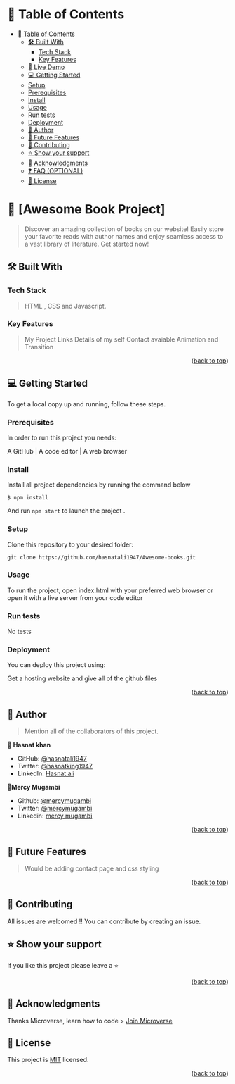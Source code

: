 # 📗 Table of Contents

- [📗 Table of Contents](#-table-of-contents)
  - [🛠️ Built With ](#-built-with-)
    - [Tech Stack ](#tech-stack-)
    - [Key Features](#key-features)
   - [🚀 Live Demo ](#-live-demo-)
   - [💻 Getting Started ](#-getting-started-)
   - [Setup](#setup)
   - [Prerequisites](#prerequisites)
    - [Install](#install)
    - [Usage](#usage)
    - [Run tests](#run-tests)
    - [Deployment](#triangular_flag_on_post-deployment)
  - [👥 Author ](#-author-)
  - [🔭 Future Features ](#-future-features-)
  - [🤝 Contributing ](#-contributing-)
  - [⭐️ Show your support](#support)
  - [🙏 Acknowledgments ](#-acknowledgments-)
  - [❓ FAQ (OPTIONAL)](#faq)
  - [📝 License ](#-license-)

# 📖 [Awesome Book Project] <a name="about-project"></a>

> Discover an amazing collection of books on our website! Easily store your favorite reads with author names and enjoy seamless access to a vast library of literature. Get started now!

## 🛠️ Built With <a name="built-with"></a>

### Tech Stack <a name="tech-stack"></a>

>  HTML , CSS and Javascript.

<!-- Features -->

### Key Features <a name="key-features"></a>

> My Project Links
> Details of my self
> Contact avaiable
> Animation and Transition

<p align="right">(<a href="#readme-top">back to top</a>)</p>

<!-- LIVE DEMO ->

## 🚀 Live Demo <a name="live-demo"></a>

> <a href="https://hasnatali1947.github.io/Awesome-books/" >Visit</a>

<!-- GETTING STARTED -->

## 💻 Getting Started <a name="getting-started"></a>

To get a local copy up and running, follow these steps.

### Prerequisites

In order to run this project you needs:

A GitHub | A code editor | A web browser

### Install

Install all project dependencies by running the command below

  `$ npm install`

And run `npm start` to launch the project .

### Setup

Clone this repository to your desired folder:

  `git clone https://github.com/hasnatali1947/Awesome-books.git`

### Usage

To run the project, open index.html with your preferred web browser or open it with a live server from your code editor

### Run tests

No tests

### Deployment

You can deploy this project using:

Get a hosting website and give all of the github files

<p align="right">(<a href="#readme-top">back to top</a>)</p>

<!-- AUTHORS -->

## 👥 Author <a name="author"></a>

> Mention all of the collaborators of this project.

👤 **Hasnat khan**

- GitHub: [@hasnatali1947](https://github.com/hasnatali1947)
- Twitter: [@hasnatking1947](https://twitter.com/hasnatking1947)
- LinkedIn: [Hasnat ali](https://www.linkedin.com/feed/?trk=homepage-basic_google-sign-in-submit)

👤**Mercy Mugambi**

- Github: [@mercymugambi](https://github.com/mercymugambi)
- Twitter: [@mercymugambi](https://twitter.com/mercymugambi15)
- Linkedin: [mercy mugambi](https://www.linkedin.com/in/mercymugambi)

<p align="right">(<a href="#readme-top">back to top</a>)</p>

<!-- FUTURE FEATURES -->

## 🔭 Future Features <a name="future-features"></a>

> Would be adding contact page and css styling

<p align="right">(<a href="#readme-top">back to top</a>)</p>

<!-- CONTRIBUTING -->

## 🤝 Contributing <a name="contributing"></a>

All issues are welcomed !! You can contribute by creating an issue.

<!-- SUPPORT -->

## ⭐️ Show your support <a name="support"></a>

If you like this project please leave a ⭐️

<p align="right">(<a href="#readme-top">back to top</a>)</p>

<!-- ACKNOWLEDGEMENTS -->

## 🙏 Acknowledgments <a name="acknowledgements"></a>

Thanks Microverse, learn how to code > [Join Microverse](https://www.microverse.org/?grsf=9m3hq6)

## 📝 License <a name="license"></a>

This project is [MIT](./LICENSE) licensed.

<p align="right">(<a href="#readme-top">back to top</a>)</p>
